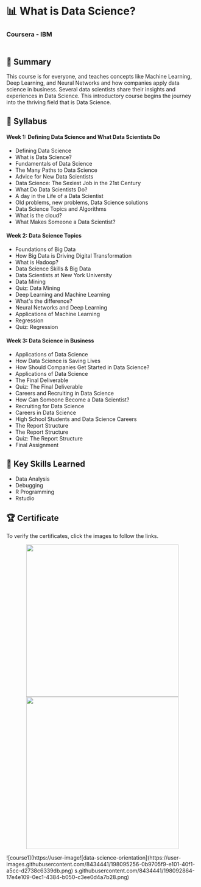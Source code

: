 # 📊 What is Data Science?
### Coursera - IBM<br><br>
## 📄 Summary 
This course is for everyone, and teaches concepts like Machine Learning, Deep Learning, and Neural Networks  and how companies apply data science in business.
Several data scientists share their insights and experiences in Data Science. This introductory course begins the journey into the thriving field that is Data Science.
## 📑 Syllabus 
#### Week 1: Defining Data Science and What Data Scientists Do

- Defining Data Science 
- What is Data Science?
- Fundamentals of Data Science
- The Many Paths to Data Science
- Advice for New Data Scientists
- Data Science: The Sexiest Job in the 21st Century
- What Do Data Scientists Do?
- A day in the Life of a Data Scientist
- Old problems, new problems, Data Science solutions
- Data Science Topics and Algorithms
- What is the cloud?
- What Makes Someone a Data Scientist?


#### Week 2: Data Science Topics   
- Foundations of Big Data
- How Big Data is Driving Digital Transformation
- What is Hadoop?
- Data Science Skills & Big Data
- Data Scientists at New York University
- Data Mining
- Quiz: Data Mining
- Deep Learning and Machine Learning
- What's the difference?
- Neural Networks and Deep Learning
- Applications of Machine Learning
- Regression
- Quiz: Regression


#### Week 3: Data Science in Business
- Applications of Data Science
- How Data Science is Saving Lives
- How Should Companies Get Started in Data Science?
- Applications of Data Science
- The Final Deliverable
- Quiz: The Final Deliverable
- Careers and Recruiting in Data Science
- How Can Someone Become a Data Scientist?
- Recruiting for Data Science
- Careers in Data Science
- High School Students and Data Science Careers
- The Report Structure
- The Report Structure
- Quiz: The Report Structure
- Final Assignment

## 🔑 Key Skills Learned 
- Data Analysis
- Debugging
- R Programming
- Rstudio

## 🏆 Certificate 
To verify the certificates, click the images to follow the links.
<p align="middle">
  <a href="https://coursera.org/share/fc6414fbd3299902d096e489e1d00161"><img src="https://user-images.githubusercontent.com/8434441/198092864-17e4e109-0ec1-4384-b050-c3ee0d4a7b28.png" height="400"></a>
    <a href="https://www.credly.com/badges/4b604580-d96a-45cb-b024-f92fbb215c8b/public_url"><img src="https://user-images.githubusercontent.com/8434441/198095256-0b9705f9-e101-40f1-a5cc-d2738c6339db.png" height="400"></a>
</p>
![course1](https://user-image![data-science-orientation](https://user-images.githubusercontent.com/8434441/198095256-0b9705f9-e101-40f1-a5cc-d2738c6339db.png)
s.githubusercontent.com/8434441/198092864-17e4e109-0ec1-4384-b050-c3ee0d4a7b28.png)
